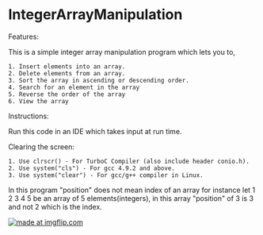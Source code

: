 # IntegerArrayManipulation

Features:

This is a simple integer array manipulation program which lets you to,

	1. Insert elements into an array.
	2. Delete elements from an array.
	3. Sort the array in ascending or descending order.
	4. Search for an element in the array
	5. Reverse the order of the array
	6. View the array

Instructions:

Run this code in an IDE which takes input at run time.

Clearing the screen:

	1. Use clrscr() - For TurboC Compiler (also include header conio.h).
	2. Use system("cls") - For gcc 4.9.2 and above.
	3. Use system("clear") - For gcc/g++ compiler in Linux.

In this program "position" does not mean index of an array for instance let 1 2 3 4 5 be an array of 5 elements(integers), 
in this array "position" of 3 is 3 and not 2 which is the index.

<a href="https://imgflip.com/gif/229i3p"><img src="https://i.imgflip.com/229i3p.gif" title="made at imgflip.com"/></a>
